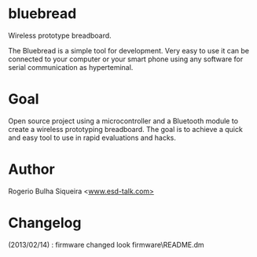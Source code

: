 bluebread
=========

Wireless prototype breadboard. 

The Bluebread is a simple tool for development. Very easy to use 
it can be connected to  your computer or your smart phone  using 
any software for serial communication as hyperteminal.

Goal
====

Open source project using a microcontroller and a Bluetooth 
module to create a wireless prototyping breadboard. The goal is 
to achieve a quick and easy tool to use in rapid evaluations and 
hacks.

Author
======
Rogerio Bulha Siqueira <www.esd-talk.com>

Changelog
=========

(2013/02/14) : firmware changed look firmware\README.dm


